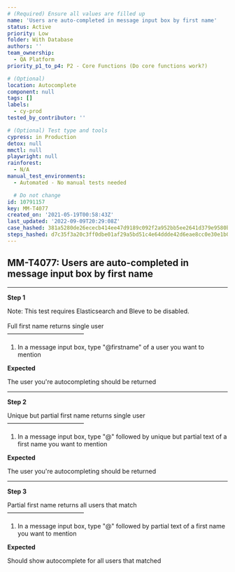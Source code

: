 ```yaml
---
# (Required) Ensure all values are filled up
name: 'Users are auto-completed in message input box by first name'
status: Active
priority: Low
folder: With Database
authors: ''
team_ownership:
  - QA Platform
priority_p1_to_p4: P2 - Core Functions (Do core functions work?)

# (Optional)
location: Autocomplete
component: null
tags: []
labels:
  - cy-prod
tested_by_contributor: ''

# (Optional) Test type and tools
cypress: in Production
detox: null
mmctl: null
playwright: null
rainforest:
  - N/A
manual_test_environments:
  - Automated - No manual tests needed

  # Do not change
id: 10791157
key: MM-T4077
created_on: '2021-05-19T00:58:43Z'
last_updated: '2022-09-09T20:29:08Z'
case_hashed: 381a5280de26ececb414ee47d9189c092f2a952bb5ee2641d379e9580b31ea123c66b322712182d3c1f92b33717c85df
steps_hashed: d7c35f3a20c3ff0dbe01af29a5bd51c4e64ddde42d6eae8cc0e30e1b0610d9996f0222d9fc2e8a13640fe2761c4f0f72
---
```


<!-- (Auto-generated) Based on frontmatter's "key" and "name" -->

## MM-T4077: Users are auto-completed in message input box by first name

---

**Step 1**

Note: This test requires Elasticsearch and Bleve to be disabled.\
\
Full first name returns single user\
–––––––––––––––––––––––––

1. In a message input box, type "@firstname" of a user you want to mention

**Expected**

The user you're autocompleting should be returned

---

**Step 2**

Unique but partial first name returns single user\
–––––––––––––––––––––––––

1. In a message input box, type "@" followed by unique but partial text of a first name you want to mention

**Expected**

The user you're autocompleting should be returned

---

**Step 3**

Partial first name returns all users that match\
–––––––––––––––––––––––––

1. In a message input box, type "@" followed by partial text of a first name you want to mention

**Expected**

Should show autocomplete for all users that matched
